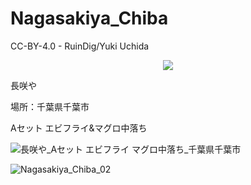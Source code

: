 # Nagasakiya_Chiba
CC-BY-4.0 - RuinDig/Yuki Uchida
<div style="text-align: center;"><a href="https://creativecommons.org/licenses/by/4.0/deed.ja"><img src="https://user-images.githubusercontent.com/20723919/145936543-577c7705-90e2-4d56-ad5d-26b0fbcea02d.png" /></a></div>

長咲や

場所：千葉県千葉市

Aセット エビフライ&マグロ中落ち

![長咲や_Aセット エビフライ マグロ中落ち_千葉県千葉市](https://user-images.githubusercontent.com/20723919/107119022-33fe8c00-68c8-11eb-92df-5ccbc15dbe13.JPG)

![Nagasakiya_Chiba_02](https://user-images.githubusercontent.com/20723919/107302224-6246bc00-6ac0-11eb-914a-36f0a7ba96e7.JPG)
